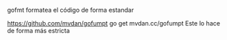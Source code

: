 gofmt formatea el código de forma estandar

https://github.com/mvdan/gofumpt
go get mvdan.cc/gofumpt
Este lo hace de forma más estricta
